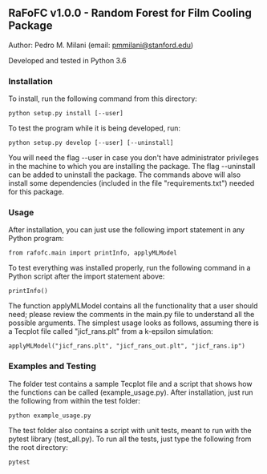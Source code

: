 ## RaFoFC v1.0.0 - Random Forest for Film Cooling Package
Author: Pedro M. Milani (email: pmmilani@stanford.edu)

Developed and tested in Python 3.6

### Installation
To install, run the following command from this directory: 

    python setup.py install [--user]
    
To test the program while it is being developed, run:

    python setup.py develop [--user] [--uninstall]
    
You will need the flag --user in case you don't have 
administrator privileges in the machine to which you are 
installing the package. The flag --uninstall can be added 
to uninstall the package. The commands above will also install
some dependencies (included in the file "requirements.txt")
needed for this package. 

### Usage
After installation, you can just use the following import 
statement in any Python program:

    from rafofc.main import printInfo, applyMLModel
    
To test everything was installed properly, run the following
command in a Python script after the import statement above:

    printInfo()
    
The function applyMLModel contains all the functionality that a
user should need; please review the comments in the main.py file
to understand all the possible arguments. The simplest usage looks
as follows, assuming there is a Tecplot file called "jicf_rans.plt"
from a k-epsilon simulation:

    applyMLModel("jicf_rans.plt", "jicf_rans_out.plt", "jicf_rans.ip")

### Examples and Testing
The folder test contains a sample Tecplot file and a script that
shows how the functions can be called (example_usage.py). After 
installation, just run the following from within the test folder:

    python example_usage.py
    
The test folder also contains a script with unit tests, meant to run
with the pytest library (test_all.py). To run all the tests, just type 
the following from the root directory:

    pytest
